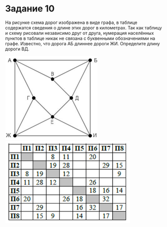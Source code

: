 # Задание 10

На рисунке схема дорог изображена в виде графа, в таблице содержатся
сведения о длине этих дорог в километрах. Так как таблицу и схему рисовали
независимо друг от друга, нумерация населённых пунктов в таблице никак
не связана с буквенными обозначениями на графе. Известно, что дорога АБ
длиннее дороги ЖИ. Определите длину дороги ВД.

<link href="../../assets/style.css" rel="stylesheet" />
<img class="img-10" src="../../assets/img_task10_1.jpg">
<img class="img-10" width="400" src="../../assets/img_task10_2.png">